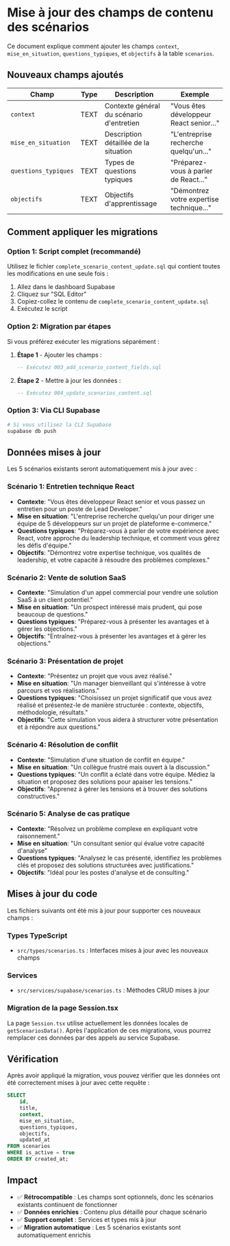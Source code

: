 # Mise à jour des champs de contenu des scénarios

Ce document explique comment ajouter les champs `context`, `mise_en_situation`, `questions_typiques`, et `objectifs` à la table `scenarios`.

## Nouveaux champs ajoutés

| Champ | Type | Description | Exemple |
|-------|------|-------------|---------|
| `context` | TEXT | Contexte général du scénario d'entretien | "Vous êtes développeur React senior..." |
| `mise_en_situation` | TEXT | Description détaillée de la situation | "L'entreprise recherche quelqu'un..." |
| `questions_typiques` | TEXT | Types de questions typiques | "Préparez-vous à parler de React..." |
| `objectifs` | TEXT | Objectifs d'apprentissage | "Démontrez votre expertise technique..." |

## Comment appliquer les migrations

### Option 1: Script complet (recommandé)

Utilisez le fichier `complete_scenario_content_update.sql` qui contient toutes les modifications en une seule fois :

1. Allez dans le dashboard Supabase
2. Cliquez sur "SQL Editor"
3. Copiez-collez le contenu de `complete_scenario_content_update.sql`
4. Exécutez le script

### Option 2: Migration par étapes

Si vous préférez exécuter les migrations séparément :

1. **Étape 1** - Ajouter les champs :
   ```sql
   -- Exécutez 003_add_scenario_content_fields.sql
   ```

2. **Étape 2** - Mettre à jour les données :
   ```sql
   -- Exécutez 004_update_scenarios_content.sql
   ```

### Option 3: Via CLI Supabase

```bash
# Si vous utilisez la CLI Supabase
supabase db push
```

## Données mises à jour

Les 5 scénarios existants seront automatiquement mis à jour avec :

### Scénario 1: Entretien technique React
- **Contexte**: "Vous êtes développeur React senior et vous passez un entretien pour un poste de Lead Developer."
- **Mise en situation**: "L'entreprise recherche quelqu'un pour diriger une équipe de 5 développeurs sur un projet de plateforme e-commerce."
- **Questions typiques**: "Préparez-vous à parler de votre expérience avec React, votre approche du leadership technique, et comment vous gérez les défis d'équipe."
- **Objectifs**: "Démontrez votre expertise technique, vos qualités de leadership, et votre capacité à résoudre des problèmes complexes."

### Scénario 2: Vente de solution SaaS
- **Contexte**: "Simulation d'un appel commercial pour vendre une solution SaaS à un client potentiel."
- **Mise en situation**: "Un prospect intéressé mais prudent, qui pose beaucoup de questions."
- **Questions typiques**: "Préparez-vous à présenter les avantages et à gérer les objections."
- **Objectifs**: "Entraînez-vous à présenter les avantages et à gérer les objections."

### Scénario 3: Présentation de projet
- **Contexte**: "Présentez un projet que vous avez réalisé."
- **Mise en situation**: "Un manager bienveillant qui s'intéresse à votre parcours et vos réalisations."
- **Questions typiques**: "Choisissez un projet significatif que vous avez réalisé et présentez-le de manière structurée : contexte, objectifs, méthodologie, résultats."
- **Objectifs**: "Cette simulation vous aidera à structurer votre présentation et à répondre aux questions."

### Scénario 4: Résolution de conflit
- **Contexte**: "Simulation d'une situation de conflit en équipe."
- **Mise en situation**: "Un collègue frustré mais ouvert à la discussion."
- **Questions typiques**: "Un conflit a éclaté dans votre équipe. Médiez la situation et proposez des solutions pour apaiser les tensions."
- **Objectifs**: "Apprenez à gérer les tensions et à trouver des solutions constructives."

### Scénario 5: Analyse de cas pratique
- **Contexte**: "Résolvez un problème complexe en expliquant votre raisonnement."
- **Mise en situation**: "Un consultant senior qui évalue votre capacité d'analyse"
- **Questions typiques**: "Analysez le cas présenté, identifiez les problèmes clés et proposez des solutions structurées avec justifications."
- **Objectifs**: "Idéal pour les postes d'analyse et de consulting."

## Mises à jour du code

Les fichiers suivants ont été mis à jour pour supporter ces nouveaux champs :

### Types TypeScript
- `src/types/scenarios.ts` : Interfaces mises à jour avec les nouveaux champs

### Services
- `src/services/supabase/scenarios.ts` : Méthodes CRUD mises à jour

### Migration de la page Session.tsx
La page `Session.tsx` utilise actuellement les données locales de `getScenariosData()`. Après l'application de ces migrations, vous pourrez remplacer ces données par des appels au service Supabase.

## Vérification

Après avoir appliqué la migration, vous pouvez vérifier que les données ont été correctement mises à jour avec cette requête :

```sql
SELECT
    id,
    title,
    context,
    mise_en_situation,
    questions_typiques,
    objectifs,
    updated_at
FROM scenarios
WHERE is_active = true
ORDER BY created_at;
```

## Impact

- ✅ **Rétrocompatible** : Les champs sont optionnels, donc les scénarios existants continuent de fonctionner
- ✅ **Données enrichies** : Contenu plus détaillé pour chaque scénario
- ✅ **Support complet** : Services et types mis à jour
- ✅ **Migration automatique** : Les 5 scénarios existants sont automatiquement enrichis